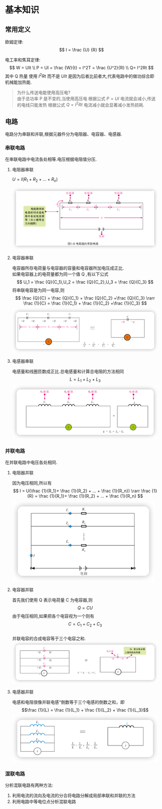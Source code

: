 # 基本知识

## 常用定义

欧姆定律:
$$
  I = \frac {U} {R}
$$

电工率和焦耳定律:
$$
  W = UIt \\
  P = UI = \frac {W}{t} = I^2T = \frac {U^2}{R} \\
  Q= I^2Rt
$$
其中 Q 热量 使用 $I^2Rt$ 而不是 $UIt$ 是因为后者比前者大,代表电路中的做功综合即机械能加热能.

> 为什么传送电能使用高压电?  
> 由于总功率 P 是不变的,当使用高压电 根据公式 ${P = UI}$ 电流就会减小,传送的电线只能发热 根据公式 ${Q=I^2Rt}$ 电流减小就会显著减小发热损耗.  
 
## 电路

电路分为串联和并联,根据元器件分为电阻器、电容器、电感器.

### 串联电路
在串联电路中电流各处相等.电压根据电阻值分压.

1. 电阻器串联

    $U = I(R_1 + R_2 + ... + R_n)$

    ![resistors in series](./img/resistors%20in%20series.png)

2. 电容器串联
    
    电容器所存电荷量与电容器的容量和电容器所加电压成正比.  
    如果电容器上的电荷量都为同一个值 Q ,有以下公式
    $$
      U_1 = \frac {Q}{C_1},U_2 = \frac {Q}{C_2},U_3 = \frac {Q}{C_3}
    $$
    将串联电容是为同一电容,则
    $$
      \frac {Q}{C} = \frac {Q}{C_1} + \frac {Q}{C_2} +\frac {Q}{C_3}
      \rarr \frac {1}{C} = \frac {1}{C_1} + \frac {1}{C_2} +\frac {1}{C_3} 
    $$
    ![img2](img/img2.png)

3. 电感器串联

    电感量和线圈匝数成正比.总电感量和计算总电阻的方法相同
    $$
      L = L_1 + L_2 + L_3
    $$
    ![img3](img/img3.png)

### 并联电路
在并联电路中电压各处相同.

1. 电阻器并联

    因为电压相同,所以有
    $$
      I = U(\frac {1}{R_1}+ \frac {1}{R_2} + ... + \frac {1}{R_n})
      \rarr \frac {1}{R} = \frac {1}{R_1}+ \frac {1}{R_2} + ... + \frac {1}{R_n}
    $$
    ![img4](img/img4.png)

2. 电容器并联

    首先我们使用 Q 表示电荷量 C 为电容器,则
    $$Q = CU$$
    由于电压相同,如果把各个电容视为一个则有
    $$C = C_1 + C_2 + C_3$$             
    并联电容的合成电容等于三个电容之和.
    ![img5](img/img5.png)
3. 电感器并联

    电感和电阻很像并联电感“倒数等于三个电感的倒数之和，即
    $$\frac {1}{L} = \frac {1}{L_1} + \frac {1}{L_2} + \frac {1}{L_3}$$
    ![img6](img/img6.png)

### 混联电路
分析混联电路有两种方法:
1. 利用电流的流向及电流的分合将电路分解成局部串联和并联的方法
2. 利用电路中等电位点分析混联电路

